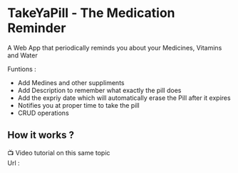 # TakeYaPill - The Medication Reminder
A Web App that periodically reminds you about your Medicines, Vitamins and Water

Funtions : 
- Add Medines and other suppliments
- Add Description to remember what exactly the pill does
- Add the expriy date which will automatically erase the Pill after it expires
- Notifies you at proper time to take the pill
- CRUD operations

 ## How it works ?
 
 
 :tv: Video tutorial on this same topic  
 Url : 
 
